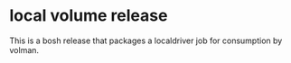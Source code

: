 # local volume release
This is a bosh release that packages a localdriver job for consumption by volman.
